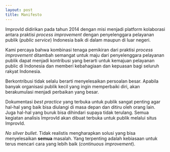 ```yaml
---
layout: post
title: Manifesto
---
```


ImprovId didirikan pada tahun 2014 dengan misi menjadi platform kolaborasi antara praktisi _process improvement_ dengan penyelenggara pelayanan publik (_public service_) Indonesia baik di dalam maupun di luar negeri.

Kami percaya bahwa kombinasi tenaga pemikiran dari praktisi _process improvement_ ditambah semangat untuk maju dari penyelenggara pelayanan publik dapat menjadi kontribusi yang berarti untuk kemajuan pelayanan public di Indonesia dan memberi kebahagiaan dan kepuasan bagi seluruh rakyat Indonesia.

Berkontribusi tidak selalu berarti menyelesaikan persoalan besar. Apabila banyak organisasi publik kecil yang ingin memperbaiki diri, akan berakumulasi menjadi perbaikan yang besar.

Dokumentasi _best practice_ yang terbuka untuk publik sangat penting agar hal-hal yang baik bisa diulangi di masa depan dan ditiru oleh orang lain. Juga hal-hal yang buruk bisa dihindari supaya tidak terulang. Semua kegiatan analisis ImprovId akan dibuat terbuka untuk publik melalui situs ImprovId. 

_No silver bullet_. Tidak realistis mengharapkan solusi yang bisa menyelesaikan **semua** masalah. Yang terpenting adalah kebiasaan untuk terus mencari cara yang lebih baik (_continuous improvement_).
